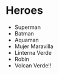 # Heroes

* Superman
* Batman
* Aquaman
* Mujer Maravilla
* Linterna Verde
* Robin
* Volcan Verde!!
